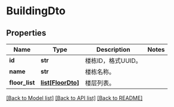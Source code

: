 # BuildingDto

## Properties
Name | Type | Description | Notes
------------ | ------------- | ------------- | -------------
**id** | **str** | 楼栋ID，格式UUID。 | 
**name** | **str** | 楼栋名称。 | 
**floor_list** | [**list[FloorDto]**](FloorDto.md) | 楼层列表。 | 

[[Back to Model list]](../README.md#documentation-for-models) [[Back to API list]](../README.md#documentation-for-api-endpoints) [[Back to README]](../README.md)


